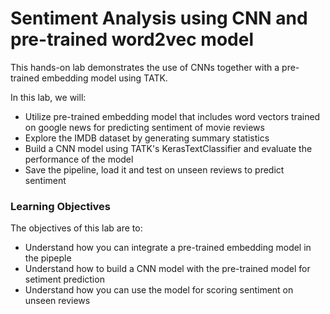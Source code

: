 # Sentiment Analysis using CNN and pre-trained word2vec model

This hands-on lab demonstrates the use of CNNs together with a pre-trained embedding model using TATK.

In this lab, we will:
- Utilize pre-trained embedding model that includes word vectors trained on google news for predicting sentiment of movie reviews
- Explore the IMDB dataset by generating summary statistics
- Build a CNN model using TATK's KerasTextClassifier and evaluate the performance of the model
- Save the pipeline, load it and test on unseen reviews to predict sentiment

### Learning Objectives ###

The objectives of this lab are to:

- Understand how you can integrate a pre-trained embedding model in the pipeple
- Understand how to build a CNN model with the pre-trained model for setiment prediction
- Understand how you can use the model for scoring sentiment on unseen reviews